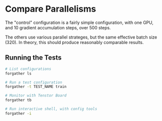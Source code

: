 # Compare Parallelisms

The "control" configuration is a fairly simple configuration, with one GPU, and 10 gradient accumulation steps, over 500 steps.

The others use various parallel strateges, but the same effective batch size (320). In theory, this should produce reasonably comparable results.

## Running the Tests

```bash
# List configurations
forgather ls

# Run a test configuration
forgather -t TEST_NAME train

# Monitor with Tenstor Board
forgather tb

# Run interactive shell, with config tools
forgather -i
```
